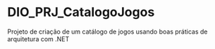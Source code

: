 # DIO_PRJ_CatalogoJogos

Projeto de criação de um catálogo de jogos usando boas práticas de arquitetura com .NET

